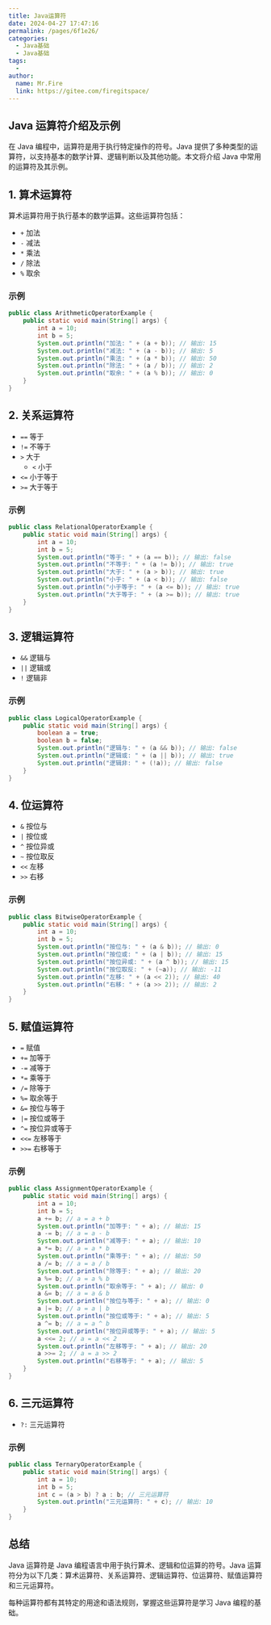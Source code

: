 ```yaml
---
title: Java运算符
date: 2024-04-27 17:47:16
permalink: /pages/6f1e26/
categories:
  - Java基础
  - Java基础
tags:
  - 
author: 
  name: Mr.Fire
  link: https://gitee.com/firegitspace/
---
```

## Java 运算符介绍及示例

在 Java 编程中，运算符是用于执行特定操作的符号。Java 提供了多种类型的运算符，以支持基本的数学计算、逻辑判断以及其他功能。本文将介绍 Java 中常用的运算符及其示例。

## 1. 算术运算符

算术运算符用于执行基本的数学运算。这些运算符包括：

- `+` 加法
- `-` 减法
- `*` 乘法
- `/` 除法
- `%` 取余

### 示例

```java
public class ArithmeticOperatorExample {
    public static void main(String[] args) {
        int a = 10;
        int b = 5;
        System.out.println("加法: " + (a + b)); // 输出: 15
        System.out.println("减法: " + (a - b)); // 输出: 5
        System.out.println("乘法: " + (a * b)); // 输出: 50
        System.out.println("除法: " + (a / b)); // 输出: 2
        System.out.println("取余: " + (a % b)); // 输出: 0
    }
}
```

## 2. 关系运算符

- `==` 等于
- `!=` 不等于
- `>` 大于
  - `<` 小于      
- `<=` 小于等于
- `>=` 大于等于

### 示例

```java
public class RelationalOperatorExample {
    public static void main(String[] args) {
        int a = 10;
        int b = 5;
        System.out.println("等于: " + (a == b)); // 输出: false
        System.out.println("不等于: " + (a != b)); // 输出: true
        System.out.println("大于: " + (a > b)); // 输出: true
        System.out.println("小于: " + (a < b)); // 输出: false
        System.out.println("小于等于: " + (a <= b)); // 输出: true
        System.out.println("大于等于: " + (a >= b)); // 输出: true
    }
}
```

## 3. 逻辑运算符

- `&&` 逻辑与
- `||` 逻辑或
- `!` 逻辑非

### 示例

```java
public class LogicalOperatorExample {
    public static void main(String[] args) {
        boolean a = true;
        boolean b = false;
        System.out.println("逻辑与: " + (a && b)); // 输出: false
        System.out.println("逻辑或: " + (a || b)); // 输出: true
        System.out.println("逻辑非: " + (!a)); // 输出: false
    }
}
```

## 4. 位运算符

- `&` 按位与
- `|` 按位或
- `^` 按位异或
- `~` 按位取反
- `<<` 左移
- `>>` 右移

### 示例

```java
public class BitwiseOperatorExample {
    public static void main(String[] args) {
        int a = 10;
        int b = 5;        
        System.out.println("按位与: " + (a & b)); // 输出: 0
        System.out.println("按位或: " + (a | b)); // 输出: 15
        System.out.println("按位异或: " + (a ^ b)); // 输出: 15
        System.out.println("按位取反: " + (~a)); // 输出: -11
        System.out.println("左移: " + (a << 2)); // 输出: 40
        System.out.println("右移: " + (a >> 2)); // 输出: 2
    }
}
```

## 5. 赋值运算符

- `=` 赋值
- `+=` 加等于
- `-=` 减等于
- `*=` 乘等于
- `/=` 除等于
- `%=` 取余等于
- `&=` 按位与等于
- `|=` 按位或等于
- `^=` 按位异或等于
- `<<=` 左移等于
- `>>=` 右移等于

### 示例

```java
public class AssignmentOperatorExample {
    public static void main(String[] args) {
        int a = 10;
        int b = 5;
        a += b; // a = a + b
        System.out.println("加等于: " + a); // 输出: 15
        a -= b; // a = a - b
        System.out.println("减等于: " + a); // 输出: 10
        a *= b; // a = a * b
        System.out.println("乘等于: " + a); // 输出: 50
        a /= b; // a = a / b
        System.out.println("除等于: " + a); // 输出: 20
        a %= b; // a = a % b
        System.out.println("取余等于: " + a); // 输出: 0
        a &= b; // a = a & b
        System.out.println("按位与等于: " + a); // 输出: 0
        a |= b; // a = a | b
        System.out.println("按位或等于: " + a); // 输出: 5
        a ^= b; // a = a ^ b
        System.out.println("按位异或等于: " + a); // 输出: 5
        a <<= 2; // a = a << 2
        System.out.println("左移等于: " + a); // 输出: 20
        a >>= 2; // a = a >> 2
        System.out.println("右移等于: " + a); // 输出: 5
    }
}
``` 


## 6. 三元运算符

- `?:` 三元运算符

### 示例

```java
public class TernaryOperatorExample {
    public static void main(String[] args) {
        int a = 10;
        int b = 5;
        int c = (a > b) ? a : b; // 三元运算符
        System.out.println("三元运算符: " + c); // 输出: 10
    }
}
``` 

## 总结
Java 运算符是 Java 编程语言中用于执行算术、逻辑和位运算的符号。Java 运算符分为以下几类：算术运算符、关系运算符、逻辑运算符、位运算符、赋值运算符和三元运算符。

每种运算符都有其特定的用途和语法规则，掌握这些运算符是学习 Java 编程的基础。
